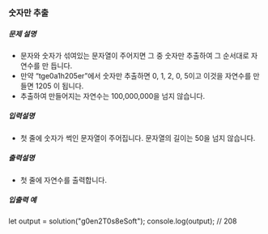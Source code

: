 ### 숫자만 추출

##### 문제 설명

- 문자와 숫자가 섞여있는 문자열이 주어지면 그 중 숫자만 추출하여 그 순서대로 자연수를 만 듭니다.
- 만약 “tge0a1h205er”에서 숫자만 추출하면 0, 1, 2, 0, 5이고 이것을 자연수를 만들면 1205 이 됩니다.
- 추출하여 만들어지는 자연수는 100,000,000을 넘지 않습니다.

##### 입력설명

- 첫 줄에 숫자가 썩인 문자열이 주어집니다. 문자열의 길이는 50을 넘지 않습니다.

##### 출력설명

- 첫 줄에 자연수를 출력합니다.

##### 입출력 예

let output = solution("g0en2T0s8eSoft");
console.log(output); // 208
